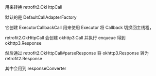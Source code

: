 用来转换 retrofit2.OkHttpCall

默认的是 DefaultCallAdapterFactory

它创建 ExecutorCallbackCall 用来使用 Executor 将 Callback 切换回主线程，

retrofit2.OkHttpCall 会创建 okhttp3.Call 并执行 enqueue 得到 okhttp3.Response

然后通过 retrofit2.OkHttpCall#parseResponse 将 okhttp3.Response 转为 retrofit2.Response

其中会用到 responseConverter
